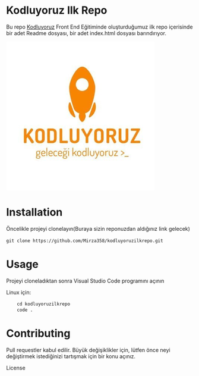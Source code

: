 # Kodluyoruz Ilk Repo 
Bu repo [Kodluyoruz](https://www.kodluyoruz.org/) Front End Eğitiminde oluşturduğumuz ilk repo içerisinde bir adet Readme dosyası, bir adet index.html dosyası barındırıyor.
	
![Kodluyoruz Logo](https://raw.githubusercontent.com/Kodluyoruz/taskforce/git/git/markdown-nedir-nasil-kullaniriz-/figures/kodluyoruz_logo.jpg)
# Installation

Öncelikle projeyi clonelayın(Buraya sizin reponuzdan aldığınız link gelecek)

`git clone https://github.com/Mirza358/kodluyoruzilkrepo.git`


# Usage 

Projeyi cloneladıktan sonra Visual Studio Code programını açının
	
Linux için:
	
```
	cd kodluyoruzilkrepo
	code .
```


# Contributing
Pull requestler kabul edilir. Büyük değişiklikler için, lütfen önce neyi değiştirmek istediğinizi tartışmak  için bir konu açınız.

License